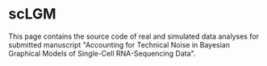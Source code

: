 # scLGM

This page contains the source code of real and simulated data analyses for submitted manuscript "Accounting for Technical Noise in Bayesian Graphical Models of Single-Cell RNA-Sequencing Data".

